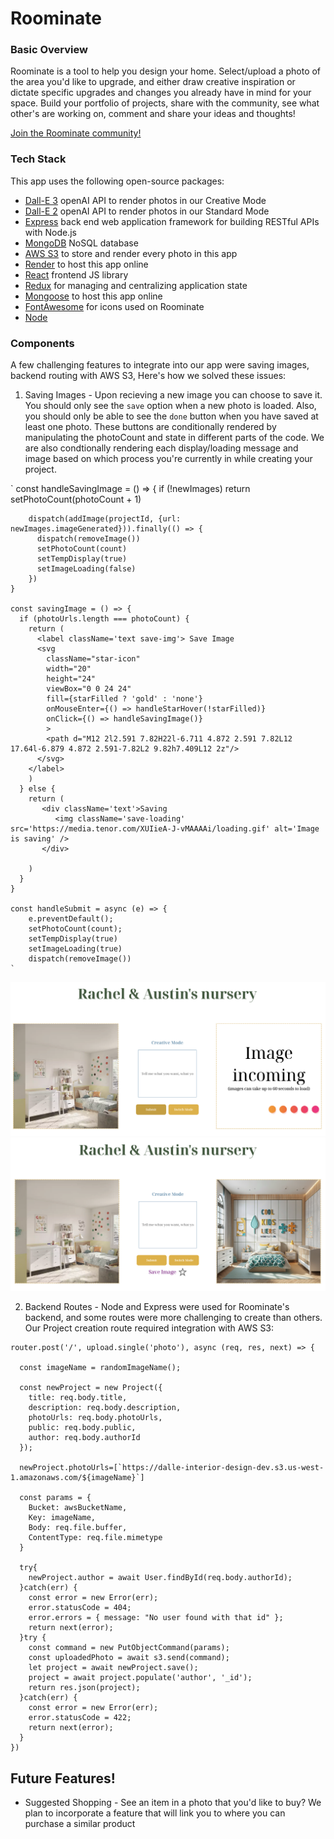 # Roominate

### Basic Overview
Roominate is a tool to help you design your home. Select/upload a photo of the area you'd like to upgrade, and either draw creative inspiration or dictate specific upgrades and changes you already have in mind for your space. Build your portfolio of projects, share with the community, see what other's are working on, comment and share your ideas and thoughts!

[Join the Roominate community!](https://roominate.onrender.com/)

### Tech Stack
This app uses the following open-source packages: 

 - [Dall-E 3](https://rubyonrails.org/) openAI API to render photos in our Creative Mode
 - [Dall-E 2](https://aws.amazon.com/) openAI API to render photos in our Standard Mode
 - [Express](https://expressjs.com/) back end web application framework for building RESTful APIs with Node.js
 - [MongoDB](https://rubyonrails.org/) NoSQL database
 - [AWS S3](https://aws.amazon.com/) to store and render every photo in this app
 - [Render](https://render.com/) to host this app online
 - [React](https://react.dev/) frontend JS library
 - [Redux](https://redux.js.org/) for managing and centralizing application state
 - [Mongoose](https://render.com/) to host this app online
 - [FontAwesome](https://fontawesome.com/) for icons used on Roominate
 - [Node](https://nodejs.org/en) 

  
### Components
A few challenging features to integrate into our app were saving images, backend routing with AWS S3,
Here's how we solved these issues: 

1. Saving Images - Upon recieving a new image you can choose to save it. You should only see the `save` option when a new photo is loaded. Also, you should only be able to see the `done` button when you have saved at least one photo. These buttons are conditionally rendered by manipulating the photoCount and state in different parts of the code. We are also condtionally rendering each display/loading message  and image based on which process you're currently in while creating your project. 

` const handleSavingImage = () => {
        if (!newImages) return
        setPhotoCount(photoCount + 1)
       
        dispatch(addImage(projectId, {url: newImages.imageGenerated})).finally(() => {
          dispatch(removeImage())
          setPhotoCount(count)
          setTempDisplay(true)
          setImageLoading(false)
        })
    }
    
    const savingImage = () => {
      if (photoUrls.length === photoCount) {
        return (
          <label className='text save-img'> Save Image
          <svg
            className="star-icon"
            width="20"
            height="24"
            viewBox="0 0 24 24"
            fill={starFilled ? 'gold' : 'none'}
            onMouseEnter={() => handleStarHover(!starFilled)}
            onClick={() => handleSavingImage()}
            >
            <path d="M12 2l2.591 7.82H22l-6.711 4.872 2.591 7.82L12 17.64l-6.879 4.872 2.591-7.82L2 9.82h7.409L12 2z"/>
          </svg>
        </label>
        )
      } else {
        return (
           <div className='text'>Saving
              <img className='save-loading' src='https://media.tenor.com/XUIieA-J-vMAAAAi/loading.gif' alt='Image is saving' />
           </div>
      
        )
      }
    }
   
    const handleSubmit = async (e) => {
        e.preventDefault();
        setPhotoCount(count);
        setTempDisplay(true)
        setImageLoading(true)
        dispatch(removeImage())
    `  
  ![save1](frontend/assets/readMeImgs/save1.png)
  ![save2](frontend/assets/readMeImgs/save2.png)

  
2. Backend Routes - Node and Express were used for Roominate's backend, and some routes were more challenging to create than others. Our Project
creation route required integration with AWS S3:

```
router.post('/', upload.single('photo'), async (req, res, next) => {
  
  const imageName = randomImageName();

  const newProject = new Project({
    title: req.body.title,
    description: req.body.description,
    photoUrls: req.body.photoUrls,
    public: req.body.public,
    author: req.body.authorId
  });
  
  newProject.photoUrls=[`https://dalle-interior-design-dev.s3.us-west-1.amazonaws.com/${imageName}`]

  const params = {
    Bucket: awsBucketName,
    Key: imageName,
    Body: req.file.buffer,
    ContentType: req.file.mimetype
  }

  try{
    newProject.author = await User.findById(req.body.authorId);
  }catch(err) {
    const error = new Error(err);
    error.statusCode = 404;
    error.errors = { message: "No user found with that id" };
    return next(error);
  }try {
    const command = new PutObjectCommand(params);
    const uploadedPhoto = await s3.send(command);
    let project = await newProject.save();
    project = await project.populate('author', '_id');
    return res.json(project);
  }catch(err) {
    const error = new Error(err);
    error.statusCode = 422;
    return next(error);
  }
})
```

  
## Future Features! 
- Suggested Shopping - See an item in a photo that you'd like to buy? We plan to incorporate a feature that will link you to where you can purchase a similar product

